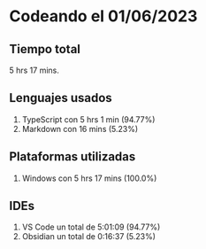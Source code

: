 # Codeando el 01/06/2023

## Tiempo total
5 hrs 17 mins.

## Lenguajes usados
1. TypeScript con 5 hrs 1 min (94.77%)
1. Markdown con 16 mins (5.23%)

## Plataformas utilizadas
1. Windows con 5 hrs 17 mins (100.0%)

## IDEs
1. VS Code un total de 5:01:09 (94.77%)
1. Obsidian un total de 0:16:37 (5.23%)
